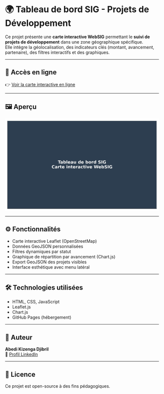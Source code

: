 
# 🌍 Tableau de bord SIG - Projets de Développement

Ce projet présente une **carte interactive WebSIG** permettant le **suivi de projets de développement** dans une zone géographique spécifique.  
Elle intègre la géolocalisation, des indicateurs clés (montant, avancement, partenaire), des filtres interactifs et des graphiques.

---

## 🔗 Accès en ligne

👉 [Voir la carte interactive en ligne](https://djibril1986.github.io/dashboard-sig-projets/)

---

## 🖼️ Aperçu

![screenshot](screenshot.jpg)

---

## ⚙️ Fonctionnalités

- Carte interactive Leaflet (OpenStreetMap)
- Données GeoJSON personnalisées
- Filtres dynamiques par statut
- Graphique de répartition par avancement (Chart.js)
- Export GeoJSON des projets visibles
- Interface esthétique avec menu latéral

---

## 🛠️ Technologies utilisées

- HTML, CSS, JavaScript
- Leaflet.js
- Chart.js
- GitHub Pages (hébergement)

---

## 👤 Auteur

**Abedi Kizenga Djibril**  
🔗 [Profil LinkedIn](https://www.linkedin.com/in/djibril-abedi-kizenga-1aa09b168/)

---

## 📄 Licence

Ce projet est open-source à des fins pédagogiques.

